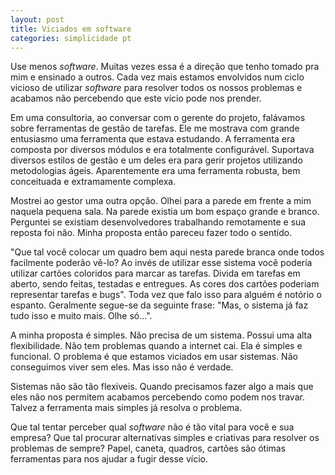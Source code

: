 ```yaml
---
layout: post
title: Viciados em software
categories: simplicidade pt
---
```

Use menos *software*. Muitas vezes essa é a direção que tenho tomado pra mim e ensinado a outros. Cada vez mais estamos envolvidos num ciclo vicioso de utilizar *software* para resolver todos os nossos problemas e acabamos não percebendo que este vício pode nos prender.

Em uma consultoria, ao conversar com o gerente do projeto, falávamos sobre ferramentas de gestão de tarefas. Ele me mostrava com grande entusiasmo uma ferramenta que estava estudando. A ferramenta era composta por diversos módulos e era totalmente configurável. Suportava diversos estilos de gestão e um deles era para gerir projetos utilizando metodologias ágeis. Aparentemente era uma ferramenta robusta, bem conceituada e extramamente complexa.

Mostrei ao gestor uma outra opção. Olhei para a parede em frente a mim naquela pequena sala. Na parede existia um bom espaço grande e branco. Perguntei se existiam desenvolvedores trabalhando remotamente e sua reposta foi não. Minha proposta então pareceu fazer todo o sentido.

"Que tal você colocar um quadro bem aqui nesta parede branca onde todos facilmente poderão vê-lo? Ao invés de utilizar esse sistema você poderia utilizar cartões coloridos para marcar as tarefas. Divida em tarefas em aberto, sendo feitas, testadas e entregues. As cores dos cartões poderiam representar tarefas e bugs". Toda vez que falo isso para alguém é notório o espanto. Geralmente segue-se da seguinte frase: "Mas, o sistema já faz tudo isso e muito mais. Olhe só...".

A minha proposta é simples. Não precisa de um sistema. Possui uma alta flexibilidade. Não tem problemas quando a internet cai. Ela é simples e funcional. O problema é que estamos viciados em usar sistemas. Não conseguimos viver sem eles. Mas isso não é verdade.

Sistemas não são tão flexiveis. Quando precisamos fazer algo a mais que eles não nos permitem acabamos percebendo como podem nos travar. Talvez a ferramenta mais simples já resolva o problema.

Que tal tentar perceber qual *software* não é tão vital para você e sua empresa? Que tal procurar alternativas simples e criativas para resolver os problemas de sempre? Papel, caneta, quadros, cartões são ótimas ferramentas para nos ajudar a fugir desse vício.
